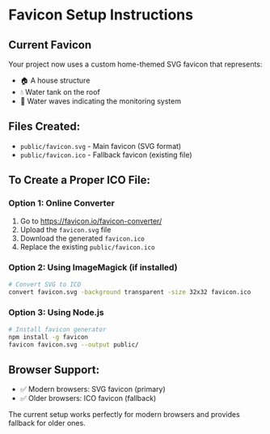 # Favicon Setup Instructions

## Current Favicon
Your project now uses a custom home-themed SVG favicon that represents:
- 🏠 A house structure
- 💧 Water tank on the roof
- 🌊 Water waves indicating the monitoring system

## Files Created:
- `public/favicon.svg` - Main favicon (SVG format)
- `public/favicon.ico` - Fallback favicon (existing file)

## To Create a Proper ICO File:

### Option 1: Online Converter
1. Go to https://favicon.io/favicon-converter/
2. Upload the `favicon.svg` file
3. Download the generated `favicon.ico`
4. Replace the existing `public/favicon.ico`

### Option 2: Using ImageMagick (if installed)
```bash
# Convert SVG to ICO
convert favicon.svg -background transparent -size 32x32 favicon.ico
```

### Option 3: Using Node.js
```bash
# Install favicon generator
npm install -g favicon
favicon favicon.svg --output public/
```

## Browser Support:
- ✅ Modern browsers: SVG favicon (primary)
- ✅ Older browsers: ICO favicon (fallback)

The current setup works perfectly for modern browsers and provides fallback for older ones.
